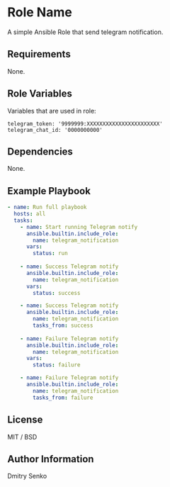 Role Name
=========

A simple Ansible Role that send telegram notification.

Requirements
------------

None.

Role Variables
--------------

Variables that are used in role:

    telegram_token: '9999999:XXXXXXXXXXXXXXXXXXXXXXX'
    telegram_chat_id: '0000000000'

Dependencies
------------

None.

Example Playbook
----------------

```yaml
- name: Run full playbook
  hosts: all
  tasks:
    - name: Start running Telegram notify
      ansible.builtin.include_role:
        name: telegram_notification
      vars:
        status: run
        
    - name: Success Telegram notify
      ansible.builtin.include_role:
        name: telegram_notification
      vars:
        status: success

    - name: Success Telegram notify
      ansible.builtin.include_role:
        name: telegram_notification
        tasks_from: success
        
    - name: Failure Telegram notify
      ansible.builtin.include_role:
        name: telegram_notification
      vars:
        status: failure

    - name: Failure Telegram notify
      ansible.builtin.include_role:
        name: telegram_notification
        tasks_from: failure          
```

License
-------

MIT / BSD

Author Information
------------------

Dmitry Senko
